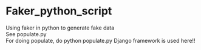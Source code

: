# Faker_python_script
Using faker in python to generate fake data  
See populate.py    
For doing populate, do python populate.py
Django framework is used here!!

